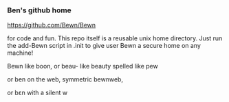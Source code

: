 ### Ben's github home
https://github.com/Bewn/Bewn

for code and fun. This repo itself is a reusable unix home directory.
Just run the add-Bewn script in .init to give user Bewn a secure home on any machine!

Bewn like boon, or beau- like beauty spelled like pew

or ben on the web, symmetric bewnweb,

or bεn with a silent w
>
